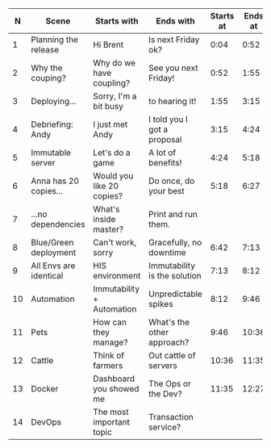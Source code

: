 | N  | Scene                       |  Starts with              | Ends with                    | Starts at | Ends at | Duration |
| -- | --------------------------- | ------------------------- | ---------------------------- | --------- | ------- | -------- |
|  1 | Planning the release        | Hi Brent                  | Is next Friday ok?           |  0:04     | 0:52    | 0:48     |
|  2 | Why the couping?            | Why do we have coupling?  | See you next Friday!         |  0:52     | 1:55    | 1:03     |
|  3 | Deploying...                | Sorry, I'm a bit busy     | to hearing it!               |  1:55     | 3:15    | 2:20     |
|  4 | Debriefing: Andy            | I just met Andy           | I told you I got a proposal  |  3:15     | 4:24    | 1:09     |
|  5 | Immutable server            | Let's do a game           | A lot of benefits!           |  4:24     | 5:18    | 0:54     |
|  6 | Anna has 20 copies...       | Would you like 20 copies? | Do once, do your best        |  5:18     | 6:27    | 1:09     |
|  7 | ...no dependencies          | What's inside master?     | Print and run them.          |           |         |          |
|  8 | Blue/Green deployment       | Can't work, sorry         | Gracefully, no downtime      |  6:42     | 7:13    | 0:31     |
|  9 | All Envs are identical      | HIS environment           | Immutability is the solution |  7:13     | 8:12    | 0:59     |
| 10 | Automation                  | Immutability + Automation | Unpredictable spikes         |  8:12     | 9:46    | 1:34     |
| 11 | Pets                        | How can they manage?      | What's the other approach?   |  9:46     | 10:36   | 0:50     |
| 12 | Cattle                      | Think of farmers          | Out cattle of servers        | 10:36     | 11:35   | 0:59     |
| 13 | Docker                      | Dashboard you showed me   | The Ops or the Dev?          | 11:35     | 12:27   | 0:52     |
| 14 | DevOps                      | The most important topic  | Transaction service?         |           |         |          |


